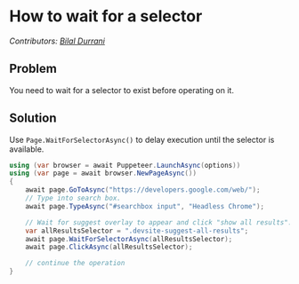 # How to wait for a selector

_Contributors: [Bilal Durrani](https://bilaldurrani.io/)_

## Problem

You need to wait for a selector to exist before operating on it.

## Solution

Use `Page.WaitForSelectorAsync()` to delay execution until the selector is available.

```cs
using (var browser = await Puppeteer.LaunchAsync(options))
using (var page = await browser.NewPageAsync())
{
    await page.GoToAsync("https://developers.google.com/web/");
    // Type into search box.
    await page.TypeAsync("#searchbox input", "Headless Chrome");

    // Wait for suggest overlay to appear and click "show all results".
    var allResultsSelector = ".devsite-suggest-all-results";
    await page.WaitForSelectorAsync(allResultsSelector);
    await page.ClickAsync(allResultsSelector);

    // continue the operation 
} 
```
